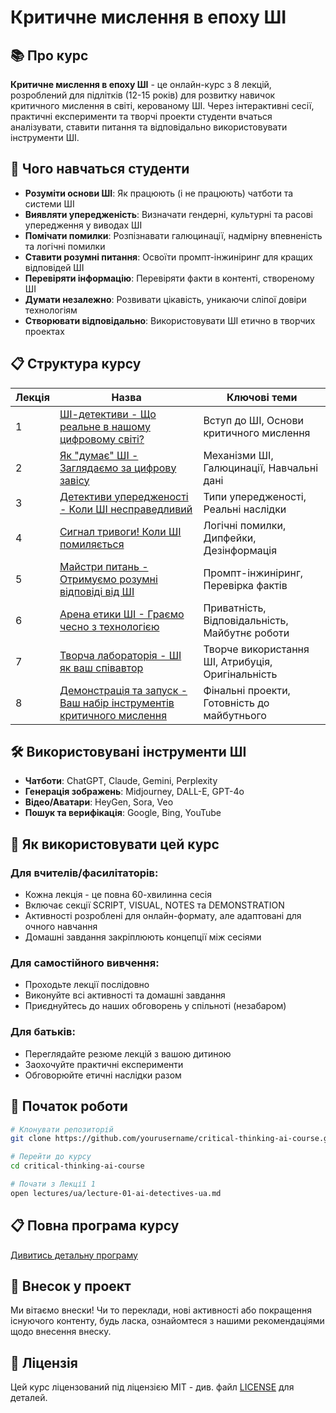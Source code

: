 # Критичне мислення в епоху ШІ

## 📚 Про курс

**Критичне мислення в епоху ШІ** - це онлайн-курс з 8 лекцій, розроблений для підлітків (12-15 років) для розвитку навичок критичного мислення в світі, керованому ШІ. Через інтерактивні сесії, практичні експерименти та творчі проекти студенти вчаться аналізувати, ставити питання та відповідально використовувати інструменти ШІ.

## 🎯 Чого навчаться студенти

- **Розуміти основи ШІ**: Як працюють (і не працюють) чатботи та системи ШІ
- **Виявляти упередженість**: Визначати гендерні, культурні та расові упередження у виводах ШІ
- **Помічати помилки**: Розпізнавати галюцинації, надмірну впевненість та логічні помилки
- **Ставити розумні питання**: Освоїти промпт-інжиніринг для кращих відповідей ШІ
- **Перевіряти інформацію**: Перевіряти факти в контенті, створеному ШІ
- **Думати незалежно**: Розвивати цікавість, уникаючи сліпої довіри технологіям
- **Створювати відповідально**: Використовувати ШІ етично в творчих проектах

## 📋 Структура курсу

| Лекція | Назва | Ключові теми |
|--------|-------|--------------|
| 1 | [ШІ-детективи - Що реальне в нашому цифровому світі?](lectures/ua/lecture-01-ai-detectives-ua.md) | Вступ до ШІ, Основи критичного мислення |
| 2 | [Як "думає" ШІ - Заглядаємо за цифрову завісу](lectures/ua/lecture-02-how-ai-thinks-ua.md) | Механізми ШІ, Галюцинації, Навчальні дані |
| 3 | [Детективи упередженості - Коли ШІ несправедливий](lectures/ua/lecture-03-bias-detectives-ua.md) | Типи упередженості, Реальні наслідки |
| 4 | [Сигнал тривоги! Коли ШІ помиляється](lectures/ua/lecture-04-error-alert-ua.md) | Логічні помилки, Дипфейки, Дезінформація |
| 5 | [Майстри питань - Отримуємо розумні відповіді від ШІ](lectures/ua/lecture-05-question-masters-ua.md) | Промпт-інжиніринг, Перевірка фактів |
| 6 | [Арена етики ШІ - Граємо чесно з технологією](lectures/ua/lecture-06-ai-ethics-arena-ua.md) | Приватність, Відповідальність, Майбутнє роботи |
| 7 | [Творча лабораторія - ШІ як ваш співавтор](lectures/ua/lecture-07-creative-lab-ua.md) | Творче використання ШІ, Атрибуція, Оригінальність |
| 8 | [Демонстрація та запуск - Ваш набір інструментів критичного мислення](lectures/ua/lecture-08-showcase-launch-ua.md) | Фінальні проекти, Готовність до майбутнього |

## 🛠️ Використовувані інструменти ШІ

- **Чатботи**: ChatGPT, Claude, Gemini, Perplexity
- **Генерація зображень**: Midjourney, DALL-E, GPT-4o
- **Відео/Аватари**: HeyGen, Sora, Veo
- **Пошук та верифікація**: Google, Bing, YouTube

## 📖 Як використовувати цей курс

### Для вчителів/фасилітаторів:
- Кожна лекція - це повна 60-хвилинна сесія
- Включає секції SCRIPT, VISUAL, NOTES та DEMONSTRATION
- Активності розроблені для онлайн-формату, але адаптовані для очного навчання
- Домашні завдання закріплюють концепції між сесіями

### Для самостійного вивчення:
- Проходьте лекції послідовно
- Виконуйте всі активності та домашні завдання
- Приєднуйтесь до наших обговорень у спільноті (незабаром)

### Для батьків:
- Переглядайте резюме лекцій з вашою дитиною
- Заохочуйте практичні експерименти
- Обговорюйте етичні наслідки разом

## 🚀 Початок роботи

```bash
# Клонувати репозиторій
git clone https://github.com/yourusername/critical-thinking-ai-course.git

# Перейти до курсу
cd critical-thinking-ai-course

# Почати з Лекції 1
open lectures/ua/lecture-01-ai-detectives-ua.md
```

## 📋 Повна програма курсу
[Дивитись детальну програму](course-overview/syllabus-ua.md)

## 🤝 Внесок у проект

Ми вітаємо внески! Чи то переклади, нові активності або покращення існуючого контенту, будь ласка, ознайомтеся з нашими рекомендаціями щодо внесення внеску.

## 📄 Ліцензія

Цей курс ліцензований під ліцензією MIT - див. файл [LICENSE](LICENSE) для деталей.